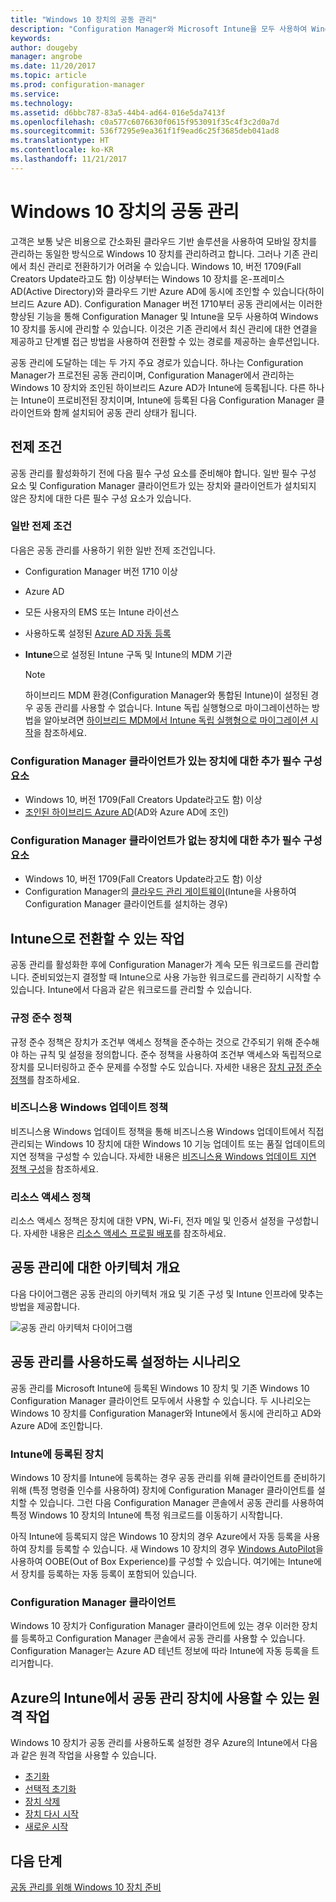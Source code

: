 ```yaml
---
title: "Windows 10 장치의 공동 관리"
description: "Configuration Manager와 Microsoft Intune을 모두 사용하여 Windows 10 장치를 동시에 관리하는 방법을 알아봅니다."
keywords: 
author: dougeby
manager: angrobe
ms.date: 11/20/2017
ms.topic: article
ms.prod: configuration-manager
ms.service: 
ms.technology: 
ms.assetid: d6bbc787-83a5-44b4-ad64-016e5da7413f
ms.openlocfilehash: c0a577c6076630f0615f953091f35c4f3c2d0a7d
ms.sourcegitcommit: 536f7295e9ea361f1f9ead6c25f3685deb041ad8
ms.translationtype: HT
ms.contentlocale: ko-KR
ms.lasthandoff: 11/21/2017
---
```

# <a name="co-management-for-windows-10-devices"></a>Windows 10 장치의 공동 관리    
<!-- 1350871 -->
고객은 보통 낮은 비용으로 간소화된 클라우드 기반 솔루션을 사용하여 모바일 장치를 관리하는 동일한 방식으로 Windows 10 장치를 관리하려고 합니다. 그러나 기존 관리에서 최신 관리로 전환하기가 어려울 수 있습니다. Windows 10, 버전 1709(Fall Creators Update라고도 함) 이상부터는 Windows 10 장치를 온-프레미스 AD(Active Directory)와 클라우드 기반 Azure AD에 동시에 조인할 수 있습니다(하이브리드 Azure AD). Configuration Manager 버전 1710부터 공동 관리에서는 이러한 향상된 기능을 통해 Configuration Manager 및 Intune을 모두 사용하여 Windows 10 장치를 동시에 관리할 수 있습니다. 이것은 기존 관리에서 최신 관리에 대한 연결을 제공하고 단계별 접근 방법을 사용하여 전환할 수 있는 경로를 제공하는 솔루션입니다. 

공동 관리에 도달하는 데는 두 가지 주요 경로가 있습니다.  하나는 Configuration Manager가 프로전된 공동 관리이며, Configuration Manager에서 관리하는 Windows 10 장치와 조인된 하이브리드 Azure AD가 Intune에 등록됩니다. 다른 하나는 Intune이 프로비전된 장치이며, Intune에 등록된 다음 Configuration Manager 클라이언트와 함께 설치되어 공동 관리 상태가 됩니다.  

## <a name="prerequisites"></a>전제 조건
공동 관리를 활성화하기 전에 다음 필수 구성 요소를 준비해야 합니다. 일반 필수 구성 요소 및 Configuration Manager 클라이언트가 있는 장치와 클라이언트가 설치되지 않은 장치에 대한 다른 필수 구성 요소가 있습니다.

### <a name="general-prerequisites"></a>일반 전제 조건
다음은 공동 관리를 사용하기 위한 일반 전제 조건입니다.  

- Configuration Manager 버전 1710 이상
- Azure AD
- 모든 사용자의 EMS 또는 Intune 라이선스
- 사용하도록 설정된 [Azure AD 자동 등록](https://docs.microsoft.com/intune/windows-enroll#enable-windows-10-automatic-enrollment)
- **Intune**으로 설정된 Intune 구독 및 Intune의 MDM 기관


   > [!Note]  
   > 하이브리드 MDM 환경(Configuration Manager와 통합된 Intune)이 설정된 경우 공동 관리를 사용할 수 없습니다. Intune 독립 실행형으로 마이그레이션하는 방법을 알아보려면 [하이브리드 MDM에서 Intune 독립 실행형으로 마이그레이션 시작](/sccm/mdm/deploy-use/migrate-hybridmdm-to-intunesa)을 참조하세요.

### <a name="additional-prerequisites-for-devices-with-the-configuration-manager-client"></a>Configuration Manager 클라이언트가 있는 장치에 대한 추가 필수 구성 요소
- Windows 10, 버전 1709(Fall Creators Update라고도 함) 이상
- [조인된 하이브리드 Azure AD](https://docs.microsoft.com/azure/active-directory/device-management-hybrid-azuread-joined-devices-setup)(AD와 Azure AD에 조인)

### <a name="additional-prerequisites-for-devices-without-the-configuration-manager-client"></a>Configuration Manager 클라이언트가 없는 장치에 대한 추가 필수 구성 요소
- Windows 10, 버전 1709(Fall Creators Update라고도 함) 이상
- Configuration Manager의 [클라우드 관리 게이트웨이](/sccm/core/clients/manage/manage-clients-internet#cloud-management-gateway)(Intune을 사용하여 Configuration Manager 클라이언트를 설치하는 경우)

## <a name="workloads-you-can-switch-to-intune"></a>Intune으로 전환할 수 있는 작업
공동 관리를 활성화한 후에 Configuration Manager가 계속 모든 워크로드를 관리합니다. 준비되었는지 결정할 때 Intune으로 사용 가능한 워크로드를 관리하기 시작할 수 있습니다. Intune에서 다음과 같은 워크로드를 관리할 수 있습니다.   

### <a name="compliance-policies"></a>규정 준수 정책
규정 준수 정책은 장치가 조건부 액세스 정책을 준수하는 것으로 간주되기 위해 준수해야 하는 규칙 및 설정을 정의합니다. 준수 정책을 사용하여 조건부 액세스와 독립적으로 장치를 모니터링하고 준수 문제를 수정할 수도 있습니다. 자세한 내용은 [장치 규정 준수 정책](/sccm/mdm/deploy-use/device-compliance-policies)를 참조하세요.  

### <a name="windows-update-for-business-policies"></a>비즈니스용 Windows 업데이트 정책
비즈니스용 Windows 업데이트 정책을 통해 비즈니스용 Windows 업데이트에서 직접 관리되는 Windows 10 장치에 대한 Windows 10 기능 업데이트 또는 품질 업데이트의 지연 정책을 구성할 수 있습니다. 자세한 내용은 [비즈니스용 Windows 업데이트 지연 정책 구성](/sccm/sum/deploy-use/integrate-windows-update-for-business-windows-10#configure-windows-update-for-business-deferral-policies)을 참조하세요.  

### <a name="resource-access-policies"></a>리소스 액세스 정책
리소스 액세스 정책은 장치에 대한 VPN, Wi-Fi, 전자 메일 및 인증서 설정을 구성합니다. 자세한 내용은 [리소스 액세스 프로필 배포](/sccm/protect/deploy-use/deploy-wifi-vpn-email-cert-profiles)를 참조하세요.

## <a name="architectural-overview-for-co-management"></a>공동 관리에 대한 아키텍처 개요
다음 다이어그램은 공동 관리의 아키텍처 개요 및 기존 구성 및 Intune 인프라에 맞추는 방법을 제공합니다.

![공동 관리 아키텍처 다이어그램](./media/co-management-arch.svg)

## <a name="scenarios-to-enable-co-management"></a>공동 관리를 사용하도록 설정하는 시나리오  
공동 관리를 Microsoft Intune에 등록된 Windows 10 장치 및 기존 Windows 10 Configuration Manager 클라이언트 모두에서 사용할 수 있습니다. 두 시나리오는 Windows 10 장치를 Configuration Manager와 Intune에서 동시에 관리하고 AD와 Azure AD에 조인합니다.  

### <a name="devices-enrolled-in-intune"></a>Intune에 등록된 장치  
Windows 10 장치를 Intune에 등록하는 경우 공동 관리를 위해 클라이언트를 준비하기 위해 (특정 명령줄 인수를 사용하여) 장치에 Configuration Manager 클라이언트를 설치할 수 있습니다. 그런 다음 Configuration Manager 콘솔에서 공동 관리를 사용하여 특정 Windows 10 장치의 Intune에 특정 워크로드를 이동하기 시작합니다.  

아직 Intune에 등록되지 않은 Windows 10 장치의 경우 Azure에서 자동 등록을 사용하여 장치를 등록할 수 있습니다. 새 Windows 10 장치의 경우 [Windows AutoPilot](https://docs.microsoft.com/intune/enrollment-autopilot)을 사용하여 OOBE(Out of Box Experience)를 구성할 수 있습니다. 여기에는 Intune에서 장치를 등록하는 자동 등록이 포함되어 있습니다.  

### <a name="configuration-manager-clients"></a>Configuration Manager 클라이언트
Windows 10 장치가 Configuration Manager 클라이언트에 있는 경우 이러한 장치를 등록하고 Configuration Manager 콘솔에서 공동 관리를 사용할 수 있습니다. Configuration Manager는 Azure AD 테넌트 정보에 따라 Intune에 자동 등록을 트리거합니다.  


## <a name="remote-actions-available-in-intune-on-azure-for-co-managed-devices"></a>Azure의 Intune에서 공동 관리 장치에 사용할 수 있는 원격 작업
Windows 10 장치가 공동 관리를 사용하도록 설정한 경우 Azure의 Intune에서 다음과 같은 원격 작업을 사용할 수 있습니다.  
- [초기화](https://docs.microsoft.com/intune/devices-wipe#factory-reset)
- [선택적 초기화](https://docs.microsoft.com/intune/apps-selective-wipe)
- [장치 삭제](https://docs.microsoft.com/intune/devices-wipe#delete-devices-from-the-azure-active-directory-portal)
- [장치 다시 시작](https://docs.microsoft.com/intune/device-restart)
- [새로운 시작](https://docs.microsoft.com/intune/device-fresh-start)

## <a name="next-steps"></a>다음 단계
[공동 관리를 위해 Windows 10 장치 준비](co-management-prepare.md)